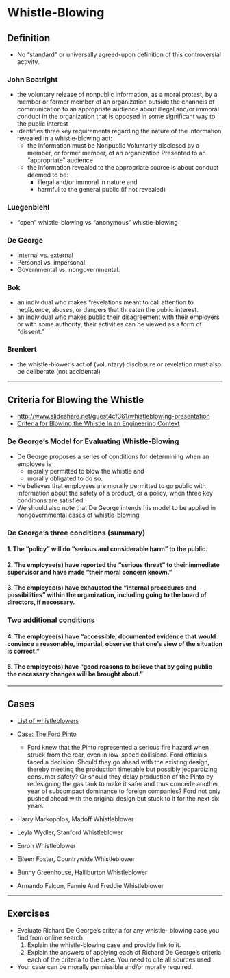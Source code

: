 # Whistle-Blowing

## Definition
- No “standard” or universally agreed-upon definition of this controversial activity.

### John Boatright
- the voluntary release of nonpublic information, as a moral protest, by a member or former member of an organization outside the channels of communication to an appropriate audience about illegal and/or immoral conduct in the organization that is opposed in some significant way to the public interest
- identifies three key requirements regarding the nature of the information revealed in a whistle-blowing act:
    + the information must be Nonpublic Voluntarily disclosed by a member, or former member, of an organization Presented to an “appropriate” audience
    + the information revealed to the appropriate source is about conduct deemed to be:
        * illegal and/or immoral in nature and
        * harmful to the general public (if not revealed)
 
### Luegenbiehl
- “open” whistle-blowing vs “anonymous” whistle-blowing

### De George
- Internal vs. external
- Personal vs. impersonal
- Governmental vs. nongovernmental.

### Bok
- an individual who makes “revelations meant to call attention to negligence, abuses, or dangers that threaten the public interest.
- an individual who makes public their disagreement with their employers or with some authority, their activities can be viewed as a form of “dissent.”

### Brenkert
- the whistle-blower’s act of (voluntary) disclosure or revelation must also be deliberate (not accidental)

---

## Criteria for Blowing the Whistle
- http://www.slideshare.net/guest4cf361/whistleblowing-presentation
- [Criteria for Blowing the Whistle 
In an Engineering Context](http://www.richardcheeks.com/professor/DeGeorge-x.htm)

### De George’s Model for Evaluating Whistle-Blowing
- De George proposes a series of conditions for determining when an employee is 
    + morally permitted to blow the whistle and
    + morally obligated to do so.
- He believes that employees are morally permitted to go public with information about the safety of a product, or a policy, when three key conditions are satisfied. 
- We should also note that De George intends his model to be applied in nongovernmental cases of whistle-blowing

### De George’s three conditions (summary)
#### 1. The “policy” will do “serious and considerable harm” to the public.

#### 2. The employee(s) have reported the “serious threat” to their immediate supervisor and have made “their moral concern known.”

#### 3. The employee(s) have exhausted the “internal procedures and possibilities” within the organization, including going to the board of directors, if necessary.
 
### Two additional conditions
 
#### 4. The employee(s) have “accessible, documented evidence that would convince a reasonable, impartial, observer that one’s view of the situation is correct.”

#### 5. The employee(s) have “good reasons to believe that by going public the necessary changes will be brought about.”

---

## Cases
- [List of whistleblowers](https://en.wikipedia.org/wiki/List_of_whistleblowers)
- [Case: The Ford Pinto](https://philosophia.uncg.edu/phi361-matteson/module-1-why-does-business-need-ethics/case-the-ford-pinto/)
    + Ford knew that the Pinto represented a serious fire hazard when struck from the rear, even in low-speed collisions. Ford officials faced a decision. Should they go ahead with the existing design, thereby meeting the production timetable but possibly jeopardizing consumer safety? Or should they delay production of the Pinto by redesigning the gas tank to make it safer and thus concede another year of subcompact dominance to foreign companies? Ford not only pushed ahead with the original design but stuck to it for the next six years.

- Harry Markopolos, Madoff Whistleblower
- Leyla Wydler, Stanford Whistleblower
- Enron Whistleblower
- Eileen Foster, Countrywide Whistleblower
- Bunny Greenhouse, Halliburton Whistleblower
- Armando Falcon, Fannie And Freddie Whistleblower

---

## Exercises

- Evaluate Richard De George’s criteria for any whistle- blowing case you find from online search.
    1. Explain the whistle-blowing case and provide link to it.
    2. Explain the answers of applying each of Richard De George’s criteria each of the criteria to the case. You need to cite all sources used.
- Your case can be morally permissible and/or morally required.
